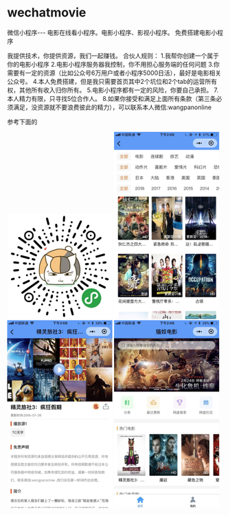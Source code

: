 # wechatmovie
微信小程序--- 电影在线看小程序。电影小程序、影视小程序。
免费搭建电影小程序


我提供技术，你提供资源，我们一起赚钱。
合伙人规则：
1.我帮你创建一个属于你的电影小程序
2.电影小程序服务器我控制，你不用担心服务端的任何问题
3.你需要有一定的资源（比如公众号6万用户或者小程序5000日活），最好是电影相关公众号。
4.本人免费搭建，但是我只需要首页其中2个坑位和2个tab的运营所有权，其他所有收入归你所有。
5.电影小程序都有一定的风险，你要自己承担。
7.本人精力有限，只寻找5位合作人。
8.如果你接受和满足上面所有条款（第三条必须满足，没资源就不要浪费彼此的精力），可以联系本人微信:wangpanonline

参考下面的

<img src="gh_4d0886002c1f_430.jpg" width="245px" />

<img src="WechatIMG70.jpeg"  width="245px"/>
<img src="WechatIMG71.jpeg"  width="245px"/>
<img src="WechatIMG72.jpeg"  width="245px"/>





